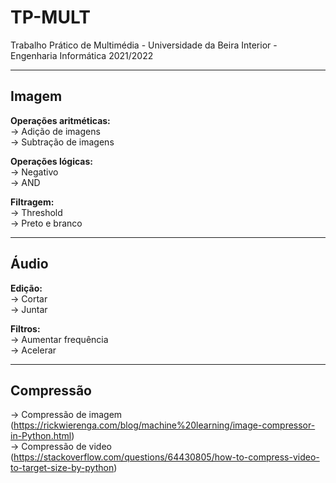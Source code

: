 # TP-MULT
Trabalho Prático de Multimédia - Universidade da Beira Interior - Engenharia Informática 2021/2022
***
## Imagem

**Operações aritméticas:**   
-> Adição de imagens  
-> Subtração de imagens

**Operações lógicas:**  
-> Negativo  
-> AND

**Filtragem:**  
-> Threshold  
-> Preto e branco
***
## Áudio

**Edição:**   
-> Cortar  
-> Juntar  

**Filtros:**   
-> Aumentar frequência  
-> Acelerar 
***

## Compressão
-> Compressão de imagem (https://rickwierenga.com/blog/machine%20learning/image-compressor-in-Python.html)    
-> Compressão de video (https://stackoverflow.com/questions/64430805/how-to-compress-video-to-target-size-by-python)    
  
